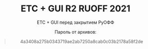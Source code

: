 <h1 style="text-align:center">ETC + GUI R2 RUOFF 2021</h1>

<p style="text-align:center">ETC + GUI перед закрытием РуОФФ</p>

<p style="text-align:center">Пароль от архивов:</p>

<blockquote>
<p style="text-align:center">4a3408a275b0343719ae2ab7250a8cab0c03b2178a58f2de</p>
</blockquote>

<p>&nbsp;</p>
